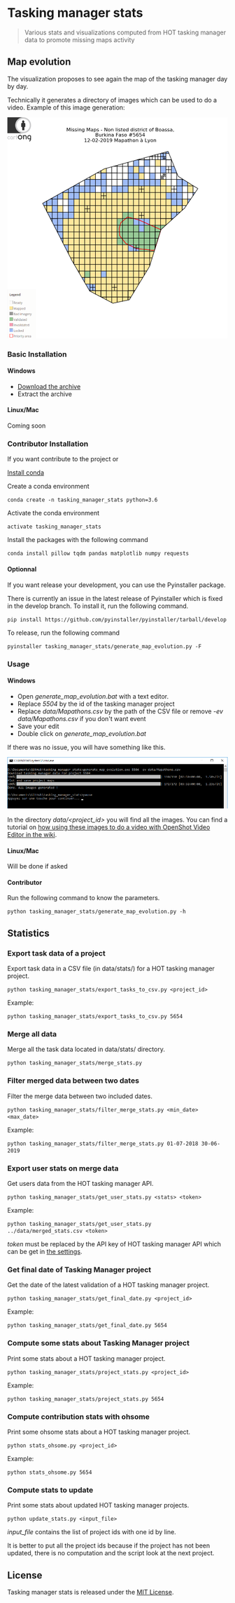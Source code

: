 # Tasking manager stats
> Various stats and visualizations computed from HOT tasking manager data to promote missing maps activity

## Map evolution

The visualization proposes to see again the map of the tasking manager day by day.

Technically it generates a directory of images which can be used to do a video.
Example of this image generation: 

![Map evolution example](Map_evolution.png)


### Basic Installation

#### Windows

- [Download the archive](https://drive.google.com/open?id=1EKbJn4NxjA8fYNR-NTT-KpiaSSJNiU0L)
- Extract the archive

#### Linux/Mac

Coming soon

### Contributor Installation

If you want contribute to the project or 

[Install conda](https://docs.conda.io/en/latest/miniconda.html)

Create a conda environment
````
conda create -n tasking_manager_stats python=3.6
````

Activate the conda environment
````
activate tasking_manager_stats
````

Install the packages with the following command
````
conda install pillow tqdm pandas matplotlib numpy requests
````

#### Optionnal

If you want release your development, you can use the Pyinstaller package.

There is currently an issue in the latest release of Pyinstaller
which is fixed in the develop branch. To install it, run the following command.

````
pip install https://github.com/pyinstaller/pyinstaller/tarball/develop 
````

To release, run the following command
````
pyinstaller tasking_manager_stats/generate_map_evolution.py -F
````


### Usage
#### Windows

* Open *generate_map_evolution.bat* with a text editor.
* Replace *5504* by the id of the tasking manager project
* Replace *data/Mapathons.csv* by the path of the CSV file
or remove *-ev data/Mapathons.csv* if you don't want event
* Save your edit
* Double click on *generate_map_evolution.bat*

If there was no issue, you will have something like this.

![Map evolution result](Map_evolution_result.png)

In the directory *data/<project_id>* you will find all the images.
You can find a tutorial on [how using these images to do a video with OpenShot Video Editor in the wiki](https://github.com/NicolasGrosjean/tasking_manager_stats/wiki/How-to-create-a-video-from-the-generated-images-with-OpenShot-Video-Editor).

#### Linux/Mac

Will be done if asked

#### Contributor

Run the following command to know the parameters.

````
python tasking_manager_stats/generate_map_evolution.py -h
````

## Statistics

### Export task data of a project
Export task data in a CSV file (in data/stats/) for a HOT tasking manager project.
```
python tasking_manager_stats/export_tasks_to_csv.py <project_id>
```

Example:
```
python tasking_manager_stats/export_tasks_to_csv.py 5654
```

### Merge all data
Merge all the task data located in data/stats/ directory.
```
python tasking_manager_stats/merge_stats.py
```

### Filter merged data between two dates
Filter the merge data between two included dates.
```
python tasking_manager_stats/filter_merge_stats.py <min_date> <max_date>
```

Example:
```
python tasking_manager_stats/filter_merge_stats.py 01-07-2018 30-06-2019
```

### Export user stats on merge data
Get users data from the HOT tasking manager API.
```
python tasking_manager_stats/get_user_stats.py <stats> <token>
```

Example:
```
python tasking_manager_stats/get_user_stats.py ../data/merged_stats.csv <token>
```

*token* must be replaced by the API key of HOT tasking manager API
which can be get in [the settings](https://tasks.hotosm.org/settings).

### Get final date of Tasking Manager project
Get the date of the latest validation of a HOT tasking manager project.
```
python tasking_manager_stats/get_final_date.py <project_id>
```

Example:
```
python tasking_manager_stats/get_final_date.py 5654
```

### Compute some stats about Tasking Manager project
Print some stats about a HOT tasking manager project.
```
python tasking_manager_stats/project_stats.py <project_id>
```

Example:
```
python tasking_manager_stats/project_stats.py 5654
```

### Compute contribution stats with ohsome
Print some ohsome stats about a HOT tasking manager project.
```
python stats_ohsome.py <project_id>
```

Example:
```
python stats_ohsome.py 5654
```

### Compute stats to update
Print some stats about updated HOT tasking manager projects.
```
python update_stats.py <input_file>
```

*input_file* contains the list of project ids with one id by line.

It is better to put all the project ids because if the project has not been updated,
there is no computation and the script look at the next project.

## License

Tasking manager stats is released under the [MIT License](http://www.opensource.org/licenses/MIT).

